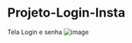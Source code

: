 # Projeto-Login-Insta
Tela Login e senha
![image](https://user-images.githubusercontent.com/111422272/231301278-3a44d8d6-831f-41ab-a8e8-c2c1c6698e8f.png)
